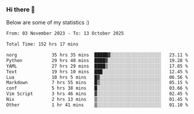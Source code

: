 ### Hi there 👋
Below are some of my statistics :)

<!--START_SECTION:waka-->

```txt
From: 03 November 2023 - To: 13 October 2025

Total Time: 152 hrs 17 mins

norg             35 hrs 35 mins  █████▓░░░░░░░░░░░░░░░░░░░   23.11 %
Python           29 hrs 40 mins  ████▓░░░░░░░░░░░░░░░░░░░░   19.28 %
YAML             27 hrs 29 mins  ████▒░░░░░░░░░░░░░░░░░░░░   17.85 %
Text             19 hrs 10 mins  ███░░░░░░░░░░░░░░░░░░░░░░   12.45 %
Lua              10 hrs 5 mins   █▓░░░░░░░░░░░░░░░░░░░░░░░   06.56 %
Markdown         7 hrs 55 mins   █▒░░░░░░░░░░░░░░░░░░░░░░░   05.15 %
conf             5 hrs 38 mins   █░░░░░░░░░░░░░░░░░░░░░░░░   03.66 %
Vim Script       3 hrs 46 mins   ▓░░░░░░░░░░░░░░░░░░░░░░░░   02.45 %
Nix              2 hrs 13 mins   ▒░░░░░░░░░░░░░░░░░░░░░░░░   01.45 %
Other            1 hr 41 mins    ▒░░░░░░░░░░░░░░░░░░░░░░░░   01.10 %
```

<!--END_SECTION:waka-->

<!--
**KlapenHz/KlapenHz** is a ✨ _special_ ✨ repository because its `README.md` (this file) appears on your GitHub profile.

Here are some ideas to get you started:

- 🔭 I’m currently working on ...
- 🌱 I’m currently learning ...
- 👯 I’m looking to collaborate on ...
- 🤔 I’m looking for help with ...
- 💬 Ask me about ...
- 📫 How to reach me: ...
- 😄 Pronouns: ...
- ⚡ Fun fact: ...
-->
